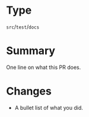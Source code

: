 # Type

`src`/`test`/`docs`

# Summary

One line on what this PR does.

# Changes

* A bullet list of what you did.
